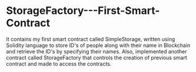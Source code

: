 # StorageFactory---First-Smart-Contract
It contains my first smart contract called SimpleStorage, written using Solidity language to store ID's of people along with their name in Blockchain and retrieve the ID's by specifying their names. Also, implemented another contract called StorageFactory that controls the creation of previous smart contract and made to access the contracts.
